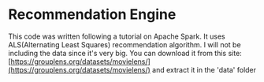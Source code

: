 # Recommendation Engine
This code was written following a tutorial on Apache Spark. It uses ALS(Alternating Least Squares) recommendation algorithm. I will not be including the data since it's very big.
You can download it from this site: [https://grouplens.org/datasets/movielens/](https://grouplens.org/datasets/movielens/)
and extract it in the 'data' folder
